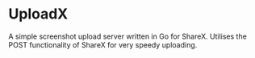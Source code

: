 UploadX
======

A simple screenshot upload server written in Go for ShareX. Utilises the POST functionality of ShareX for very speedy uploading.
